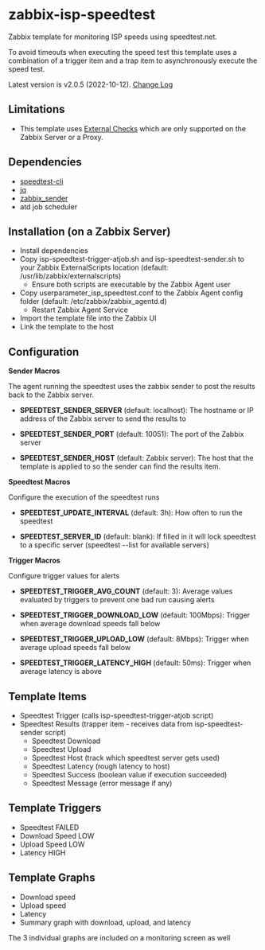 # zabbix-isp-speedtest
Zabbix template for monitoring ISP speeds using speedtest.net. 

To avoid timeouts when executing the speed test this template uses a combination of a trigger item and a trap item to asynchronously execute the speed test.

Latest version is v2.0.5 (2022-10-12). [Change Log](CHANGELOG.md)

## Limitations
* This template uses [External Checks](https://www.zabbix.com/documentation/2.2/manual/config/items/itemtypes/external) which are only supported on the Zabbix Server or a Proxy.

## Dependencies
* [speedtest-cli](https://github.com/sivel/speedtest-cli)
* [jq](https://github.com/stedolan/jq)
* [zabbix_sender](https://www.zabbix.com/documentation/current/manual/concepts/sender)
* atd job scheduler

## Installation (on a Zabbix Server)
* Install dependencies
* Copy isp-speedtest-trigger-atjob.sh and isp-speedtest-sender.sh to your Zabbix ExternalScripts location (default: /usr/lib/zabbix/externalscripts)
  * Ensure both scripts are executable by the Zabbix Agent user
* Copy userparameter_isp_speedtest.conf to the Zabbix Agent config folder (default: /etc/zabbix/zabbix_agentd.d)
  * Restart Zabbix Agent Service
* Import the template file into the Zabbix UI
* Link the template to the host

## Configuration

**Sender Macros**

The agent running the speedtest uses the zabbix sender to post the results back to the Zabbix server.

* **SPEEDTEST_SENDER_SERVER** (default: localhost): The hostname or IP address of the Zabbix server to send the results to

* **SPEEDTEST_SENDER_PORT** (default: 10051): The port of the Zabbix server

* **SPEEDTEST_SENDER_HOST** (default: Zabbix server): The host that the template is applied to so the sender can find the results item.

**Speedtest Macros**

Configure the execution of the speedtest runs

* **SPEEDTEST_UPDATE_INTERVAL** (default: 3h): How often to run the speedtest

* **SPEEDTEST_SERVER_ID** (default: blank): If filled in it will lock speedtest to a specific server (speedtest --list for available servers)

**Trigger Macros**

Configure trigger values for alerts

* **SPEEDTEST_TRIGGER_AVG_COUNT** (default: 3): Average values evaluated by triggers to prevent one bad run causing alerts

* **SPEEDTEST_TRIGGER_DOWNLOAD_LOW** (default: 100Mbps): Trigger when average download speeds fall below

* **SPEEDTEST_TRIGGER_UPLOAD_LOW** (default: 8Mbps): Trigger when average upload speeds fall below

* **SPEEDTEST_TRIGGER_LATENCY_HIGH** (default: 50ms): Trigger when average latency is above
  
## Template Items
* Speedtest Trigger (calls isp-speedtest-trigger-atjob script)
* Speedtest Results (trapper item - receives data from isp-speedtest-sender script)
  * Speedtest Download
  * Speedtest Upload
  * Speedtest Host (track which speedtest server gets used)
  * Speedtest Latency (rough latency to host)
  * Speedtest Success (boolean value if execution succeeded)
  * Speedtest Message (error message if any)

## Template Triggers
* Speedtest FAILED
* Download Speed LOW
* Upload Speed LOW
* Latency HIGH

## Template Graphs
* Download speed
* Upload speed
* Latency
* Summary graph with download, upload, and latency

The 3 individual graphs are included on a monitoring screen as well
